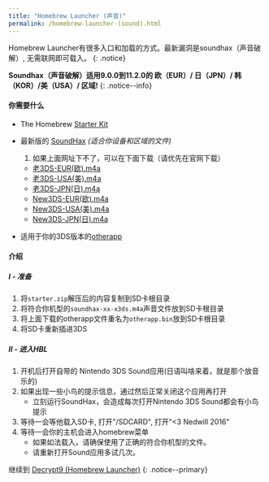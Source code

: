 ```yaml
---
title: "Homebrew Launcher (声音)"
permalink: /homebrew-launcher-(sound).html
---
```


Homebrew Launcher有很多入口和加载的方式。最新漏洞是soundhax（声音破解）, 无需联网即可载入。
{: .notice}

**Soundhax（声音破解）适用9.0.0到11.2.0的 欧（EUR）/ 日（JPN）/ 韩（KOR）/美（USA）/ 区域!**
{: .notice--info}

#### 你需要什么

+ The Homebrew [Starter Kit](http://smealum.github.io/ninjhax2/starter.zip)
+ 最新版的 [SoundHax](http://soundhax.com/) *(适合你设备和区域的文件)*
  1. 如果上面网址下不了，可以在下面下载（请优先在官网下载）
	+ [老3DS-EUR(欧).m4a](images/soundhax-eur-o3ds.m4a)
	+ [老3DS-USA(美).m4a](images/soundhax-usa-o3ds.m4a)
	+ [老3DS-JPN(日).m4a](images/soundhax-jpn-o3ds.m4a)
	+ [New3DS-EUR(欧).m4a](images/soundhax-eur-n3ds.m4a)
	+ [New3DS-USA(美).m4a](images/soundhax-usa-n3ds.m4a)
	+ [New3DS-JPN(日).m4a](images/soundhax-jpn-n3ds.m4a)

+ 适用于你的3DS版本的[otherapp](https://smealum.github.io/3ds/#otherapp)

#### 介绍

#####  I -  准备

1. 将`starter.zip`解压后的内容复制到SD卡根目录
2. 将符合你机型的`soundhax-xx-x3ds.m4a`声音文件放到SD卡根目录
3. 将上面下载的otherapp文件重名为`otherapp.bin`放到SD卡根目录
6. 将SD卡重新插进3DS

#####  II - 进入HBL
1. 开机后打开自带的 Nintendo 3DS Sound应用(日语叫啥来着，就是那个放音乐的)
2. 如果出现一些小鸟的提示信息，通过然后正常关闭这个应用再打开
   + 立刻运行SoundHax，会造成每次打开Nintendo 3DS Sound都会有小鸟提示	
3. 等待一会等他载入SD卡, 打开"/SDCARD", 打开"<3 Nedwill 2016"
4. 等待一会你的主机会进入homebrew菜单
	+ 如果如法载入，请确保使用了正确的符合你机型的文件。
	+ 请重新打开Sound应用多试几次。


继续到 [Decrypt9 (Homebrew Launcher)](decrypt9-(homebrew-launcher).html)
{: .notice--primary}
